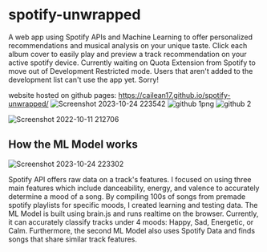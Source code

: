 # spotify-unwrapped

A web app using Spotify APIs and Machine Learning to offer personalized recommendations and musical analysis on your unique taste.
Click each album cover to easily play and preview a track recommendation on your active spotify device. Currently waiting on Quota Extension from Spotify to move out of Development Restricted mode. Users that aren't added to the development list can't use the app yet. Sorry!

website hosted on github pages: https://cailean17.github.io/spotify-unwrapped/
![Screenshot 2023-10-24 223542](https://github.com/cailean17/spotify-unwrapped/assets/55571023/86218d9f-8b95-4a48-9ad4-380565f96721)
![github 1png](https://user-images.githubusercontent.com/55571023/205805583-83b92428-54c3-4766-88a7-e34bf55b7dde.png)
![github 2](https://user-images.githubusercontent.com/55571023/205805600-399fec65-bba7-471d-a922-aa5e89ef2e3f.png)

![Screenshot 2022-10-11 212706](https://user-images.githubusercontent.com/55571023/195250806-039935b9-dbf2-4abf-bac3-a33ced6d3bd8.png)


## How the ML Model works
![Screenshot 2023-10-24 223302](https://github.com/cailean17/spotify-unwrapped/assets/55571023/5c838d54-0af6-4426-bb6d-27d73efe6328)


  Spotify API offers raw data on a track's features. I focused on using three main features which include danceability, energy, and valence to accurately determine a mood of a song. By compiling 100s of songs from premade spotify playlists for specific moods, I created learning and testing data. The ML Model is built using brain.js and runs realtime on the browser. Currently, it can accurately classify tracks under 4 moods: Happy, Sad, Energetic, or Calm. Furthermore, the second ML Model also uses Spotify Data and finds songs that share similar track features.
